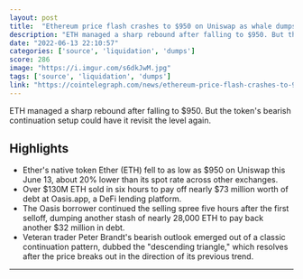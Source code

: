 ```yaml
---
layout: post
title:  "Ethereum price flash crashes to $950 on Uniswap as whale dumps 93K ETH"
description: "ETH managed a sharp rebound after falling to $950. But the token's bearish continuation setup could have it revisit the level again."
date: "2022-06-13 22:10:57"
categories: ['source', 'liquidation', 'dumps']
score: 286
image: "https://i.imgur.com/s6dkJwM.jpg"
tags: ['source', 'liquidation', 'dumps']
link: "https://cointelegraph.com/news/ethereum-price-flash-crashes-to-950-on-uniswap-as-whale-dumps-93k-eth"
---
```


ETH managed a sharp rebound after falling to $950. But the token's bearish continuation setup could have it revisit the level again.

## Highlights

- Ether's native token Ether (ETH) fell to as low as $950 on Uniswap this June 13, about 20% lower than its spot rate across other exchanges.
- Over $130M ETH sold in six hours to pay off nearly $73 million worth of debt at Oasis.app, a DeFi lending platform.
- The Oasis borrower continued the selling spree five hours after the first selloff, dumping another stash of nearly 28,000 ETH to pay back another $32 million in debt.
- Veteran trader Peter Brandt's bearish outlook emerged out of a classic continuation pattern, dubbed the "descending triangle," which resolves after the price breaks out in the direction of its previous trend.

---
